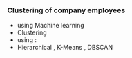 ### Clustering of company employees
- using Machine learning
- Clustering  
- using :
- Hierarchical , K-Means , DBSCAN
